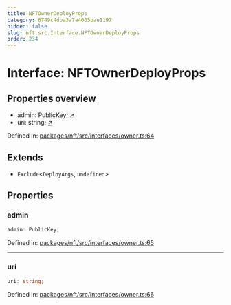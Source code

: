 ```yaml
---
title: NFTOwnerDeployProps
category: 6749c4dba3a7a4005bae1197
hidden: false
slug: nft.src.Interface.NFTOwnerDeployProps
order: 234
---
```


# Interface: NFTOwnerDeployProps

## Properties overview

- admin:  PublicKey; [↗](#admin)
- uri:  string; [↗](#uri)

Defined in: [packages/nft/src/interfaces/owner.ts:64](https://github.com/zkcloudworker/minatokens-lib/blob/main/packages/nft/src/interfaces/owner.ts#L64)

## Extends

- `Exclude`\<`DeployArgs`, `undefined`\>

## Properties

### admin

```ts
admin: PublicKey;
```

Defined in: [packages/nft/src/interfaces/owner.ts:65](https://github.com/zkcloudworker/minatokens-lib/blob/main/packages/nft/src/interfaces/owner.ts#L65)

***

### uri

```ts
uri: string;
```

Defined in: [packages/nft/src/interfaces/owner.ts:66](https://github.com/zkcloudworker/minatokens-lib/blob/main/packages/nft/src/interfaces/owner.ts#L66)

